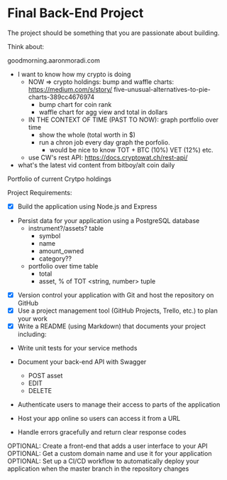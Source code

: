 # Final Back-End Project

The project should be something that you are passionate about building.

Think about:

goodmorning.aaronmoradi.com

- I want to know how my crypto is doing
  - NOW => crypto holdings: bump and waffle charts: https://medium.com/s/story/ five-unusual-alternatives-to-pie-charts-389cc4676974
    - bump chart for coin rank
    - waffle chart for agg view and total in dollars
  - IN THE CONTEXT OF TIME (PAST TO NOW): graph portfolio over time
    - show the whole (total worth in $)
    - run a chron job every day graph the porfolio.
      - would be nice to know TOT + BTC (10%) VET (12%) etc.
  - use CW's rest API: https://docs.cryptowat.ch/rest-api/
- what's the latest vid content from bitboy/alt coin daily

Portfolio of current Crytpo holdings

Project Requirements:

- [x] Build the application using Node.js and Express
- Persist data for your application using a PostgreSQL database
  - instrument?/assets? table
    - symbol <string>
    - name <string>
    - amount_owned <decimal>
    - category??
  - portfolio over time table
    - total <number>
    - asset, % of TOT <string, number> tuple
- [x] Version control your application with Git and host the repository on GitHub
- [x] Use a project management tool (GitHub Projects, Trello, etc.) to plan your work
- [x] Write a README (using Markdown) that documents your project including:

- Write unit tests for your service methods

- Document your back-end API with Swagger

  - POST asset
  - EDIT
  - DELETE

- Authenticate users to manage their access to parts of the application
- Host your app online so users can access it from a URL
- Handle errors gracefully and return clear response codes

OPTIONAL: Create a front-end that adds a user interface to your API
OPTIONAL: Get a custom domain name and use it for your application
OPTIONAL: Set up a CI/CD workflow to automatically deploy your application when the master branch in the repository changes
